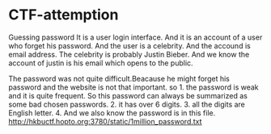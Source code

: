 # CTF-attemption
Guessing password
It is a user login interface. And it is an account of a user who forget his password.
And the user is a celebrity. And the accound is email address. The celebrity is probably Justin Bieber.
And we know the account of justin is his email which opens to the public.

The password was not quite difficult.Beacause he might forget his password and the website is not that important.
so 1. the password is weak and it is quite frequent. So this password can always be summarized as some bad chosen passwords.
2. it has over 6 digits.
3. all the digits are English letter.
4. And we also know the password is in this file.   http://hkbuctf.hopto.org:3780/static/1million_password.txt
